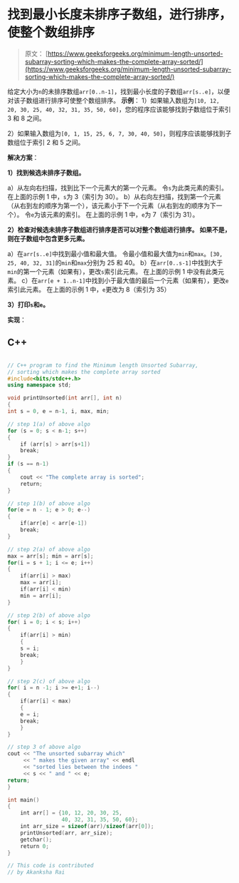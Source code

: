 # 找到最小长度未排序子数组，进行排序，使整个数组排序

> 原文： [https://www.geeksforgeeks.org/minimum-length-unsorted-subarray-sorting-which-makes-the-complete-array-sorted/](https://www.geeksforgeeks.org/minimum-length-unsorted-subarray-sorting-which-makes-the-complete-array-sorted/)

给定大小为`n`的未排序数组`arr[0..n-1]`，找到最小长度的子数组`arr[s..e]`，以便对该子数组进行排序可使整个数组排序。
 **示例**：
1）如果输入数组为`[10, 12, 20, 30, 25, 40, 32, 31, 35, 50, 60]`，您的程序应该能够找到子数组位于索引 3 和 8 之间。

2）如果输入数组为`[0, 1, 15, 25, 6, 7, 30, 40, 50]`，则程序应该能够找到子数组位于索引 2 和 5 之间。



**解决方案**：

**1）找到候选未排序子数组。**

a）从左向右扫描，找到比下一个元素大的第一个元素。 令`s`为此类元素的索引。 在上面的示例 1 中，`s`为 3（索引为 30）。
b）从右向左扫描，找到第一个元素（从右到左的顺序为第一个），该元素小于下一个元素（从右到左的顺序为下一个）。 令`e`为该元素的索引。 在上面的示例 1 中，`e`为 7（索引为 31）。

**2）检查对候选未排序子数组进行排序是否可以对整个数组进行排序。 如果不是，则在子数组中包含更多元素。**

a）在`arr[s..e]`中找到最小值和最大值。 令最小值和最大值为`min`和`max`。`[30, 25, 40, 32, 31]`的`min`和`max`分别为 25 和 40。
b）在`arr[0..s-1]`中找到大于`min`的第一个元素（如果有），更改`s`索引此元素。 在上面的示例 1 中没有此类元素。
c）在`arr[e + 1..n-1]`中找到小于最大值的最后一个元素（如果有），更改`e`索引此元素。 在上面的示例 1 中，`e`更改为 8（索引为 35）

**3）打印`s`和`e`。** 

**实现**：

## C++ 

```cpp

// C++ program to find the Minimum length Unsorted Subarray,  
// sorting which makes the complete array sorted 
#include<bits/stdc++.h> 
using namespace std; 

void printUnsorted(int arr[], int n) 
{ 
int s = 0, e = n-1, i, max, min;  

// step 1(a) of above algo 
for (s = 0; s < n-1; s++) 
{ 
    if (arr[s] > arr[s+1]) 
    break; 
} 
if (s == n-1) 
{ 
    cout << "The complete array is sorted"; 
    return; 
} 

// step 1(b) of above algo 
for(e = n - 1; e > 0; e--) 
{ 
    if(arr[e] < arr[e-1]) 
    break; 
} 

// step 2(a) of above algo 
max = arr[s]; min = arr[s]; 
for(i = s + 1; i <= e; i++) 
{ 
    if(arr[i] > max) 
    max = arr[i]; 
    if(arr[i] < min) 
    min = arr[i]; 
} 

// step 2(b) of above algo 
for( i = 0; i < s; i++) 
{ 
    if(arr[i] > min) 
    {  
    s = i; 
    break; 
    }      
}  

// step 2(c) of above algo 
for( i = n -1; i >= e+1; i--) 
{ 
    if(arr[i] < max) 
    { 
    e = i; 
    break; 
    }  
}  

// step 3 of above algo 
cout << "The unsorted subarray which" 
     << " makes the given array" << endl 
     << "sorted lies between the indees " 
     << s << " and " << e; 
return; 
} 

int main() 
{ 
    int arr[] = {10, 12, 20, 30, 25, 
                 40, 32, 31, 35, 50, 60}; 
    int arr_size = sizeof(arr)/sizeof(arr[0]); 
    printUnsorted(arr, arr_size); 
    getchar(); 
    return 0; 
} 

// This code is contributed  
// by Akanksha Rai 

```